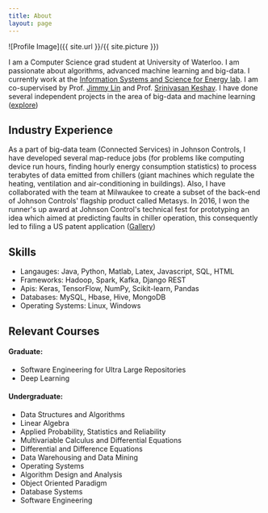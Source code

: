 ```yaml
---
title: About
layout: page
---
```

![Profile Image]({{ site.url }}/{{ site.picture }})

<p>I am a Computer Science grad student at University of Waterloo. I am passionate about algorithms, advanced machine learning and big-data.
I currently work at the <a href="http://blizzard.cs.uwaterloo.ca/iss4e/">Information Systems and Science for Energy lab</a>. I am co-supervised by Prof. <a href="https://cs.uwaterloo.ca/~jimmylin/index.html">Jimmy Lin</a> and Prof. <a href="https://en.wikipedia.org/wiki/Srinivasan_Keshav">Srinivasan Keshav</a>. I have done several independent projects in the area of big-data and machine learning
 (<a href="https://photos.app.goo.gl/btoSNNjzXyCrjLyA3">explore</a>)</p>

<h2>Industry Experience</h2>
<p>As a part of big-data team (Connected Services) in Johnson Controls, I have developed several map-reduce jobs (for problems like computing device run hours, finding hourly energy consumption statistics) to process terabytes of data emitted from chillers (giant machines which regulate the heating, ventilation and air-conditioning in buildings). Also, I have collaborated with the team at Milwaukee to create a subset of the back-end of Johnson Controls' flagship product called Metasys. In 2016, I won the runner's up award at Johnson Control's technical fest for prototyping an idea which aimed at predicting faults in chiller operation, this consequently led to filing a US patent application (<a href="https://photos.app.goo.gl/btoSNNjzXyCrjLyA3">Gallery</a>)</p>



<h2>Skills</h2>
<ul class="skill-list">
	<li>Langauges: Java, Python, Matlab, Latex, Javascript, SQL, HTML</li>
	<li>Frameworks: Hadoop, Spark, Kafka, Django REST</li>
	<li>Apis: Keras, TensorFlow, NumPy, Scikit-learn, Pandas</li>
	<li>Databases: MySQL, Hbase, Hive, MongoDB</li>
	<li>Operating Systems: Linux, Windows</li>
</ul>

<h2>Relevant Courses</h2>
<h4>Graduate:</h4>
<ul>
    <li>Software Engineering for Ultra Large Repositories</li>
	<li>Deep Learning</li>
</ul>

<h4>Undergraduate:</h4>
<ul>
    <li>Data Structures and Algorithms</li>
    <li>Linear Algebra</li>
    <li>Applied Probability, Statistics and Reliability</li>
    <li>Multivariable Calculus and Differential Equations</li>
    <li>Differential and Difference Equations</li>
    <li>Data Warehousing and Data Mining</li>
    <li>Operating Systems</li>
    <li>Algorithm Design and Analysis</li>
    <li>Object Oriented Paradigm</li>
    <li>Database Systems</li>
    <li>Software Engineering</li>
</ul>
